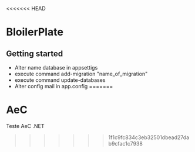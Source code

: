 <<<<<<< HEAD
# BloilerPlate


## Getting started
 - Alter name database in appsettigs
 - execute command add-migration "name_of_migration"
 - execute command update-databases
 - Alter config mail in app.config
=======
# AeC
Teste AeC .NET
>>>>>>> 1f1c9fc834c3eb32501dbead27dab9cfac1c7938
